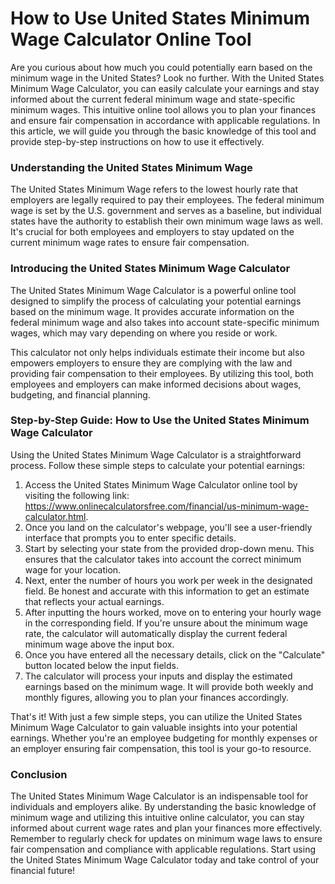 How to Use United States Minimum Wage Calculator Online Tool
============================================================

Are you curious about how much you could potentially earn based on the minimum wage in the United States? Look no further. With the United States Minimum Wage Calculator, you can easily calculate your earnings and stay informed about the current federal minimum wage and state-specific minimum wages. This intuitive online tool allows you to plan your finances and ensure fair compensation in accordance with applicable regulations. In this article, we will guide you through the basic knowledge of this tool and provide step-by-step instructions on how to use it effectively.

### Understanding the United States Minimum Wage

The United States Minimum Wage refers to the lowest hourly rate that employers are legally required to pay their employees. The federal minimum wage is set by the U.S. government and serves as a baseline, but individual states have the authority to establish their own minimum wage laws as well. It's crucial for both employees and employers to stay updated on the current minimum wage rates to ensure fair compensation.

### Introducing the United States Minimum Wage Calculator

The United States Minimum Wage Calculator is a powerful online tool designed to simplify the process of calculating your potential earnings based on the minimum wage. It provides accurate information on the federal minimum wage and also takes into account state-specific minimum wages, which may vary depending on where you reside or work.

This calculator not only helps individuals estimate their income but also empowers employers to ensure they are complying with the law and providing fair compensation to their employees. By utilizing this tool, both employees and employers can make informed decisions about wages, budgeting, and financial planning.

### Step-by-Step Guide: How to Use the United States Minimum Wage Calculator

Using the United States Minimum Wage Calculator is a straightforward process. Follow these simple steps to calculate your potential earnings:

1. Access the United States Minimum Wage Calculator online tool by visiting the following link: <https://www.onlinecalculatorsfree.com/financial/us-minimum-wage-calculator.html>.
2. Once you land on the calculator's webpage, you'll see a user-friendly interface that prompts you to enter specific details.
3. Start by selecting your state from the provided drop-down menu. This ensures that the calculator takes into account the correct minimum wage for your location.
4. Next, enter the number of hours you work per week in the designated field. Be honest and accurate with this information to get an estimate that reflects your actual earnings.
5. After inputting the hours worked, move on to entering your hourly wage in the corresponding field. If you're unsure about the minimum wage rate, the calculator will automatically display the current federal minimum wage above the input box.
6. Once you have entered all the necessary details, click on the "Calculate" button located below the input fields.
7. The calculator will process your inputs and display the estimated earnings based on the minimum wage. It will provide both weekly and monthly figures, allowing you to plan your finances accordingly.

That's it! With just a few simple steps, you can utilize the United States Minimum Wage Calculator to gain valuable insights into your potential earnings. Whether you're an employee budgeting for monthly expenses or an employer ensuring fair compensation, this tool is your go-to resource.

### Conclusion

The United States Minimum Wage Calculator is an indispensable tool for individuals and employers alike. By understanding the basic knowledge of minimum wage and utilizing this intuitive online calculator, you can stay informed about current wage rates and plan your finances more effectively. Remember to regularly check for updates on minimum wage laws to ensure fair compensation and compliance with applicable regulations. Start using the United States Minimum Wage Calculator today and take control of your financial future!